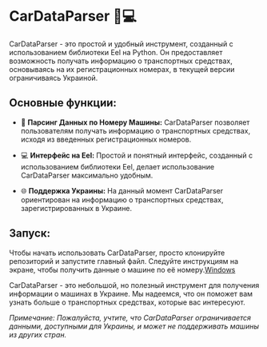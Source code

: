# CarDataParser 🚗💻


CarDataParser - это простой и удобный инструмент, созданный с использованием библиотеки Eel на Python. Он предоставляет возможность получать информацию о транспортных средствах, основываясь на их регистрационных номерах, в текущей версии ограничиваясь Украиной.

## Основные функции:

- 🚗 **Парсинг Данных по Номеру Машины:** CarDataParser позволяет пользователям получать информацию о транспортных средствах, исходя из введенных регистрационных номеров.

- 💻 **Интерфейс на Eel:** Простой и понятный интерфейс, созданный с использованием библиотеки Eel, делает использование CarDataParser максимально удобным.

- 🌐 **Поддержка Украины:** На данный момент CarDataParser ориентирован на информацию о транспортных средствах, зарегистрированных в Украине.

## Запуск:

Чтобы начать использовать CarDataParser, просто клонируйте репозиторий и запустите главный файл. Следуйте инструкциям на экране, чтобы получить данные о машине по её номеру.[Windows](https://github.com/Dark-Lon3r/CarDataParser/releases)

CarDataParser - это небольшой, но полезный инструмент для получения информации о машинах в Украине. Мы надеемся, что он поможет вам узнать больше о транспортных средствах, которые вас интересуют.

*Примечание: Пожалуйста, учтите, что CarDataParser ограничивается данными, доступными для Украины, и может не поддерживать машины из других стран.*

